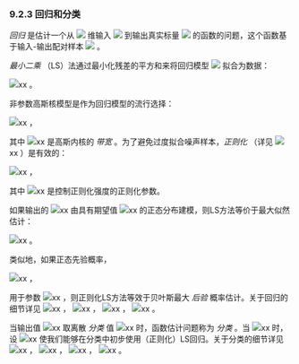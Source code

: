 ### 9.2.3 回归和分类


*回归* 是估计一个从 <img src="http://latex.codecogs.com/gif.latex?d" style="border:none;"> 维输入 <img src="http://latex.codecogs.com/gif.latex?x" style="border:none;"> 到输出真实标量 <img src="http://latex.codecogs.com/gif.latex?y" style="border:none;"> 的函数的问题，这个函数基于输入-输出配对样本 <img src="http://latex.codecogs.com/gif.latex?\left\{(x_i,y_i)\right\}_{i=1}^{n}" style="border:none;"> 。  

*最小二乘* （LS）法通过最小化残差的平方和来将回归模型 <img src="http://latex.codecogs.com/gif.latex?r(x;\alpha)" style="border:none;"> 拟合为数据：  

<img src="http://latex.codecogs.com/gif.latex?在此插入Latex公式" style="border:none;">xx 。  

非参数高斯核模型是作为回归模型的流行选择：  

<img src="http://latex.codecogs.com/gif.latex?在此插入Latex公式" style="border:none;">xx ，  

其中 <img src="http://latex.codecogs.com/gif.latex?在此插入Latex公式" style="border:none;">xx 是高斯内核的 *带宽* 。为了避免过度拟合噪声样本，*正则化* （详见 <img src="http://latex.codecogs.com/gif.latex?在此插入Latex公式" style="border:none;">xx ）是有效的：  

<img src="http://latex.codecogs.com/gif.latex?在此插入Latex公式" style="border:none;">xx ，  

其中 <img src="http://latex.codecogs.com/gif.latex?在此插入Latex公式" style="border:none;">xx 是控制正则化强度的正则化参数。  

如果输出的 <img src="http://latex.codecogs.com/gif.latex?在此插入Latex公式" style="border:none;">xx 由具有期望值 <img src="http://latex.codecogs.com/gif.latex?在此插入Latex公式" style="border:none;">xx 的正态分布建模，则LS方法等价于最大似然估计：  

<img src="http://latex.codecogs.com/gif.latex?在此插入Latex公式" style="border:none;">xx 。  

类似地，如果正态先验概率，  

<img src="http://latex.codecogs.com/gif.latex?在此插入Latex公式" style="border:none;">xx ，  

用于参数 <img src="http://latex.codecogs.com/gif.latex?在此插入Latex公式" style="border:none;">xx ，则正则化LS方法等效于贝叶斯最大 *后验* 概率估计。关于回归的细节详见 <img src="http://latex.codecogs.com/gif.latex?在此插入Latex公式" style="border:none;">xx ， <img src="http://latex.codecogs.com/gif.latex?在此插入Latex公式" style="border:none;">xx ， <img src="http://latex.codecogs.com/gif.latex?在此插入Latex公式" style="border:none;">xx ， <img src="http://latex.codecogs.com/gif.latex?在此插入Latex公式" style="border:none;">xx 。  

当输出值 <img src="http://latex.codecogs.com/gif.latex?在此插入Latex公式" style="border:none;">xx 取离散 *分类* 值 <img src="http://latex.codecogs.com/gif.latex?在此插入Latex公式" style="border:none;">xx 时，函数估计问题称为 *分类* 。当 <img src="http://latex.codecogs.com/gif.latex?在此插入Latex公式" style="border:none;">xx 时，设 <img src="http://latex.codecogs.com/gif.latex?在此插入Latex公式" style="border:none;">xx 使我们能够在分类中初步使用（正则化）LS回归。关于分类的细节详见 <img src="http://latex.codecogs.com/gif.latex?在此插入Latex公式" style="border:none;">xx ， <img src="http://latex.codecogs.com/gif.latex?在此插入Latex公式" style="border:none;">xx ， <img src="http://latex.codecogs.com/gif.latex?在此插入Latex公式" style="border:none;">xx ， <img src="http://latex.codecogs.com/gif.latex?在此插入Latex公式" style="border:none;">xx 。
